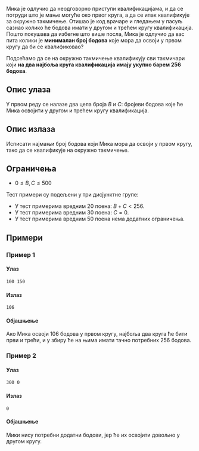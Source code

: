 ﻿Мика је одлучио да неодговорно приступи квалификацијама, и да се потруди што је мање могуће око првог круга, а да се ипак квалификује
за окружно такмичење. Отишао је код врачаре и гледањем у пасуљ сазнао колико ће бодова имати у другом и трећем кругу квалификација. Пошто
покушава да избегне што више посла, Мика је одлучио да вас пита колики је **минималан број бодова** које мора да освоји у првом кругу да би се квалификовао?

Подсећамо да се на окружно такмичење квалификују сви такмичари који
**на два најбоља круга квалификација имају укупно барем 256 бодова**.

## Опис улаза
У првом реду се налазе два цела броја $B$ и $C$: бројеви бодова које
ће Мика освојити у другом и трећем кругу квалификација.

## Опис излаза
Исписати најмањи број бодова који Мика мора да освоји у првом кругу,
тако да се квалификује на окружно такмичење.

## Ограничења
* $0 \leq B, C \leq 500$

Тест примери су подељени у три дисјунктне групе:

* У тест примерима вредним 20 поена: $B + C < 256$.
* У тест примерима вредним 30 поена: $C = 0$.
* У тест примерима вредним 50 поена нема додатних ограничења.

## Примери
### Пример 1
#### Улаз
~~~
100 150
~~~

#### Излаз
~~~
106
~~~

#### Објашњење
Ако Мика освоји 106 бодова у првом кругу, најбоља два круга ће бити први и трећи, и у збиру ће на њима имати тачно потребних 256 бодова.

### Пример 2
#### Улаз
~~~
300 0
~~~

#### Излаз
~~~
0
~~~

#### Објашњење
Мики нису потребни додатни бодови, јер ће их освојити довољно у другом кругу.
